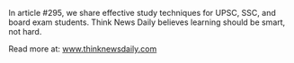 In article #295, we share effective study techniques for UPSC, SSC, and board exam students. Think News Daily believes learning should be smart, not hard.

Read more at: www.thinknewsdaily.com